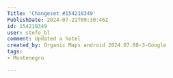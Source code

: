 ```yaml
---
Title: 'Changeset #154210349'
PublishDate: 2024-07-21T09:30:46Z
id: 154210349
user: stefo_bl
comment: Updated a hotel
created_by: Organic Maps android 2024.07.08-3-Google
tags:
- Montenegro

---
```

